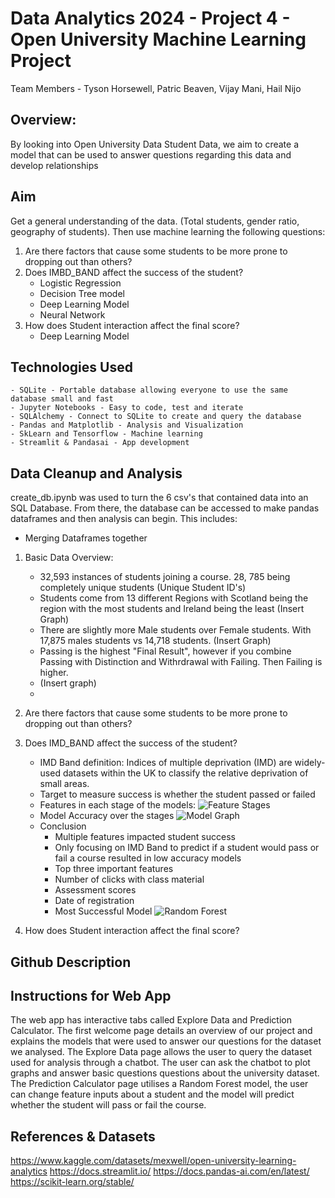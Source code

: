 
# Data Analytics 2024 - Project 4 - Open University Machine Learning Project
Team Members - Tyson Horsewell, Patric Beaven, Vijay Mani, Hail Nijo

## Overview:
By looking into Open University Data Student Data, we aim to create a model that can be used to answer questions regarding this data and develop relationships

## Aim
Get a general understanding of the data. (Total students, gender ratio, geography of students).
Then use machine learning the following questions:
1. Are there factors that cause some students to be more prone to dropping out than others?
2. Does IMBD_BAND affect the success of the student?
     - Logistic Regression
     - Decision Tree model
     - Deep Learning Model
     - Neural Network
3. How does Student interaction affect the final score?
     - Deep Learning Model
     
## Technologies Used
    - SQLite - Portable database allowing everyone to use the same database small and fast
    - Jupyter Notebooks - Easy to code, test and iterate
    - SQLAlchemy - Connect to SQLite to create and query the database
    - Pandas and Matplotlib - Analysis and Visualization
    - SkLearn and Tensorflow - Machine learning
    - Streamlit & Pandasai - App development
     
## Data Cleanup and Analysis
create_db.ipynb was used to turn the 6 csv's that contained data into an SQL Database. From there, the database can be accessed to make pandas dataframes and then analysis can begin.
This includes:
- Merging Dataframes together


1. Basic Data Overview:
   - 32,593 instances of students joining a course. 28, 785 being completely unique students (Unique Student ID's)
   - Students come from 13 different Regions with Scotland being the region with the most students and Ireland being the least
  (Insert Graph)
   - There are slightly more Male students over Female students. With 17,875 males students vs 14,718 students.
   (Insert Graph)
   - Passing is the highest "Final Result", however if you combine Passing with Distinction and Withrdrawal with Failing. Then Failing is higher.
   - (Insert graph)
   - 

1. Are there factors that cause some students to be more prone to dropping out than others?
   
2. Does IMD_BAND affect the success of the student?
    - IMD Band definition: Indices of multiple deprivation (IMD) are widely-used datasets within the UK to classify the relative deprivation of small areas.
    - Target to measure success is whether the student passed or failed
    - Features in each stage of the models:
    ![Feature Stages](project4/images/model_stage_features.png)
    - Model Accuracy over the stages 
    ![Model Graph](project4/images/model_accuracy.png)
    - Conclusion 
        - Multiple features impacted student success
        - Only focusing on IMD Band to predict if a student would pass or fail a course resulted in low accuracy models
        - Top three important features
         - Number of clicks with class material
         - Assessment scores
         - Date of registration
        - Most Successful Model 
        ![Random Forest](project4/images/random_forest_model.png)

3. How does Student interaction affect the final score?

## Github Description


## Instructions for Web App
The web app has interactive tabs called Explore Data and Prediction Calculator. The first welcome page details an overview of our project and explains the models that were used to answer our questions for the dataset we analysed. The Explore Data page allows the user to query the dataset used for analysis through a chatbot. The user can ask the chatbot to plot graphs and answer basic questions questions about the university dataset. The Prediction Calculator page utilises a Random Forest model, the user can change feature inputs about a student and the model will predict whether the student will pass or fail the course.

## References & Datasets
https://www.kaggle.com/datasets/mexwell/open-university-learning-analytics
https://docs.streamlit.io/
https://docs.pandas-ai.com/en/latest/
https://scikit-learn.org/stable/



